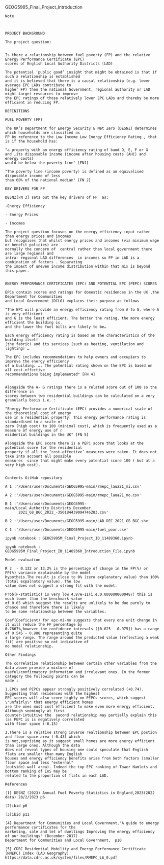 
 
   GEOG5995_Final_Project_Introduction


   
   
    Note

    
    
    PROJECT BACKGROUND
 
    The project question: 
    
 
    Is there a relationship between fuel poverty (FP) and the relative Energy Performance Certificate (EPC)
    scores of English Local Authority Districts (LAD)  
 
    The potential ‘public good’ insight that might be obtained is that if such a relationship is established 
    and it is believed that there is a causal relationship (e.g. lower average EPC LADs contribute to
    higher FP) then the national Government, regional authority or LAD might target resources to improve 
    the EPC ratings of those relatively lower EPC LADs and thereby be more efficient in reducing FP.
    
    DEFINITIONS
  
    FUEL POVERTY (FP) 

    The UK’s Department for Energy Security & Net Zero (DESNZ) determines which households are classified as 
    FP by reference to the Low Income Low Energy Efficiency Rating , that is if the household has: 

    "a property with an energy efficiency rating of band D, E, F or G
    and …its disposable income (income after housing costs (AHC) and energy costs) 
    would be below the poverty line" [FN1]  

    "The poverty line (income poverty) is defined as an equivalised disposable income of less 
    than 60% of the national median" [FN 2]  
  
    KEY DRIVERS FOR FP

    DESNZ[FN 3] sets out the key drivers of FP  as: 
  
    -Energy Efficiency

    - Energy Prices 

    - Incomes 
    
    The project question focuses on the energy efficiency input rather than energy prices and incomes 
    but recognises that whilst energy prices and incomes (via minimum wage or benefit policies) are 
    normally the concern of  central rather than local government there are large regional and
    intra- regional LAD differences  in incomes so FP in LAD is a combination of factors . Separating
    the impact of uneven income distribution within that mix is beyond this paper. 
    
    
    ENERGY PERFORMANCE CERTIFICATES (EPC) AND POTENTIAL EPC (PEPC) SCORES 
    
    EPCs contain scores and ratings for domestic residences in the UK ,the Department for Communities
    and Local Government (DCLG) explains their purpose as follows 
    
    "The EPC will provide an energy efficiency rating from A to G, where A is very efficient 
    and G is the least efficient. The better the rating, the more energy efficient the building is,
    and the lower the fuel bills are likely to be…
    
    Each energy efficiency rating is based on the characteristics of the building itself 
    (the fabric) and its services (such as heating, ventilation and lighting) …
    
    The EPC includes recommendations to help owners and occupiers to improve the energy efficiency 
    of a building. …. The potential rating shown on the EPC is based on all cost-effective 
    recommendations being implemented" [FN 4]
    
   
    Alongside the A- G ratings there is a related score out of 100 so the difference in 
    scores between two residential buildings can be calculated on a very granularly basis i.e. : 
  
    "Energy Performance Certificate (EPC) provides a numerical scale of the theoretical cost of energy
    use in a residential property. This energy performance rating is standardised to a scale of 
    zero (high cost) to 100 (minimal cost), which is frequently used as a measure of energy use of r
    esidential buildings in the UK" [FN 5]
    
    Alongside the EPC score there is a PEPC score that looks at the potential score for the residential 
    property if all the ‘cost-effective’ measures were taken. It does not take into account all possible
    measures  since that might make every potential score 100 ( but at a very high cost).
    
   
    Contents GitHub repository
   
    A 1 :'/Users/user/Documents/GEOG5995-main/rmepc_laua21_mi.csv'
  
    A 2 :'/Users/user/Documents/GEOG5995-main/rmepc_laua21_mo.csv'
      
    B 1 :'/Users/user/Documents/GEOG5995-main/Local_Authority_Districts_December_
          2021_GB_BGC_2022_-350184439094746283.csv'
    
    B 2 :'/Users/user/Documents/GEOG5995-main/LAD_DEC_2021_GB_BGC.shx'
  
    C 1 :'/Users/user/Documents/GEOG5995-main/fuel_poor.csv'
  
    ipynb notebook : GEOG5995M_Final_Project_ID_11489360.ipynb   

    ipynb notebook : GEOG5995M_Final_Project_ID_11489360_Introduction_File.ipynb 
    
    Model evaluation 
   
    R 2  - 0.132 or 13.2% is the percentage of change in the FP(%) or FP(%) variance explainable by the model
    hypotheis.The result is close to 0% (zero explanatory value) than 100% (total expalnatory value). The low 
    value does not suggest a strong fit with the model.
    
    Prob(F-statistic) is very low 4.87e-11(i.e.0.0000000000487) this is much lower than the benchmark value
    of 0.05 which suggest the results are unlikely to be due purely to chance and therefore there is likely 
    to be some relationship between the variables.
    
    Coef(Coeficient) for epc-mi-mo suggests that every one unit change in it will reduce the FP percentage by
    0.7667%,however the confidence intervals ([0.025   0.975]) has a range of 0.545 - 0.988 representing quite 
    a large range. The range around the predicted value (reflecting a weak fit) are positive so not indicative of
    no model relationship.   
   
    Other Findings
  
    The correlation relationship between certain other variables from the data above provide a mixture of 
    useful/confirmatory information and irrelevant ones. In the former category the following points can be 
    made :
  
    1.EPCs and PEPCs appear strongly positively correlated (+0.74). Suggesting that residences with the highest
    EPC scores will also score highly on PEPCs scores, which suggest \"unfairly\" that energy efficient homes 
    are the ones most cost efficient to make even more energy efficient. Although seemingly at first 
    counter-intuitive the  second relationship may partially explain this (as PEPC is is negatively correlated 
    with floor space (-0.15)
    
    2.There is a relative strong inverse realtionship between EPC postion and floor space area (-0.43) which
    is not,suprising as it suggest small homes are more energy efficient than large ones. Although the data 
    does not reveal types of housing one could speculate that English flats are smaller than many English 
    houses and energy efficiency benefits arise from both factors (smaller floor space and less "external" 
    (outside) wall area). Indeed the top EPC ranking of Tower Hamlets and bottom ranking of IoS may be 
    related to the proportion of flats in each LAD.                                           
 
    References
    
    [1] DESNZ (2023) Annual Fuel Poverty Statistics in England,2023(2022 data) 28/2/2023 p6
    
    [2]ibid p6

    [3]ibid p11
    
    [4] Department for Communities and Local Government,'A guide to energy performance certificates for the
    marketing, sale and let of dwellings Improving the energy efficiency of our buildings' (December 2017) 
    Department for Communities and Local Government,  p10
  
    [5] CDRC Residential Mobility and Energy Performance Certificate (RMEPC) Index (LAD Geography) 
    https://data.cdrc.ac.uk/system/files/RMEPC_LA_0.pdf
   
    
